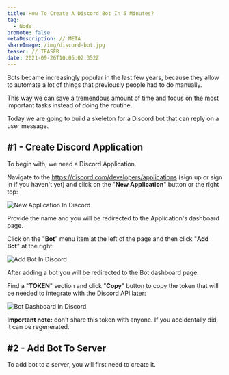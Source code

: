 ```yaml
---
title: How To Create A Discord Bot In 5 Minutes?
tag:
  - Node
promote: false
metaDescription: // META
shareImage: /img/discord-bot.jpg
teaser: // TEASER
date: 2021-09-26T10:05:02.352Z
---
```

Bots became increasingly popular in the last few years, because they allow to automate a lot of things that previously people had to do manually.

This way we can save a tremendous amount of time and focus on the most important tasks instead of doing the routine.

Today we are going to build a skeleton for a Discord bot that can reply on a user message.

## \#1 - Create Discord Application

To begin with, we need a Discord Application.

Navigate to the <https://discord.com/developers/applications> (sign up or sign in if you haven't yet) and click on the "**New Application**" button or the right top:

![New Application In Discord](/img/screenshot-2021-09-25-at-12.37.08.png "New Application In Discord")

Provide the name and you will be redirected to the Application's dashboard page.

Click on the "**Bot**" menu item at the left of the page and then click "**Add Bot**" at the right:

![Add Bot In Discord](/img/screenshot-2021-09-25-at-12.38.24.png "Add Bot In Discord")

After adding a bot you will be redirected to the Bot dashboard page.

Find a "**TOKEN**" section and click "**Copy**" button to copy the token that will be needed to integrate with the Discord API later:

![Bot Dashboard In Discord](/img/screenshot-2021-09-25-at-12.40.29.png "Bot Dashboard In Discord")

**Important note:** don't share this token with anyone. If you accidentally did, it can be regenerated.

## \#2 - Add Bot To Server

To add bot to a server, you will first need to create it.